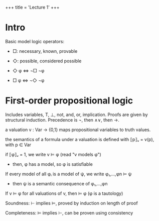 +++
title = 'Lecture 1'
+++

# Intro

Basic model logic operators:
- □: necessary, known, provable
- ◇: possible, considered possible

- ◇ φ ⇔ ¬□ ¬φ
- □ φ ⇔ ¬◇ ¬φ

# First-order propositional logic
Includes variables, T, ⊥, not, and, or, implication.
Proofs are given by structural induction.
Precedence is ¬, then ∧∨, then →.

a valuation v : Var → {0,1} maps propositional variables to truth values.

the semantics of a formula under a valuation is defined with ⟦p⟧ᵥ = v(p), with p ∈ Var

if ⟦φ⟧ᵥ = 1, we write v ⊨ φ (read "v models φ")
- then, φ has a model, so φ is satisfiable

If every model of all φᵢ is a model of ψ, we write φ₁,...,φn ⊨ ψ
- then ψ is a semantic consequence of φ₁,...,φn

If v ⊨ φ for all valuations of v, then ⊨ φ (φ is a tautology)

Soundness: ⊢ implies ⊨, proved by induction on length of proof

Completeness: ⊨ implies ⊢, can be proven using consistency
